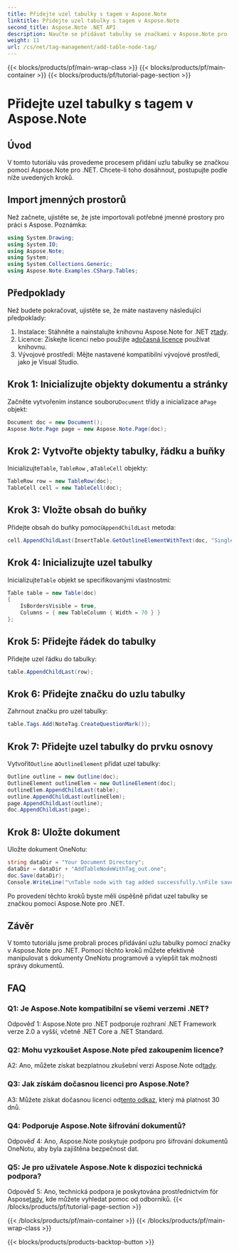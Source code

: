 ```yaml
---
title: Přidejte uzel tabulky s tagem v Aspose.Note
linktitle: Přidejte uzel tabulky s tagem v Aspose.Note
second_title: Aspose.Note .NET API
description: Naučte se přidávat tabulky se značkami v Aspose.Note pro .NET. Vylepšete své dovednosti v manipulaci s dokumenty programově.
weight: 11
url: /cs/net/tag-management/add-table-node-tag/
---
```


{{< blocks/products/pf/main-wrap-class >}}
{{< blocks/products/pf/main-container >}}
{{< blocks/products/pf/tutorial-page-section >}}

# Přidejte uzel tabulky s tagem v Aspose.Note

## Úvod

V tomto tutoriálu vás provedeme procesem přidání uzlu tabulky se značkou pomocí Aspose.Note pro .NET. Chcete-li toho dosáhnout, postupujte podle níže uvedených kroků.

## Import jmenných prostorů

Než začnete, ujistěte se, že jste importovali potřebné jmenné prostory pro práci s Aspose. Poznámka:

```csharp
using System.Drawing;
using System.IO;
using Aspose.Note;
using System;
using System.Collections.Generic;
using Aspose.Note.Examples.CSharp.Tables;
```

## Předpoklady

Než budete pokračovat, ujistěte se, že máte nastaveny následující předpoklady:

1.  Instalace: Stáhněte a nainstalujte knihovnu Aspose.Note for .NET z[tady](https://releases.aspose.com/note/net/).
2.  Licence: Získejte licenci nebo použijte a[dočasná licence](https://purchase.aspose.com/temporary-license/) používat knihovnu.
3. Vývojové prostředí: Mějte nastavené kompatibilní vývojové prostředí, jako je Visual Studio.

## Krok 1: Inicializujte objekty dokumentu a stránky

 Začněte vytvořením instance souboru`Document` třídy a inicializace a`Page` objekt:

```csharp
Document doc = new Document();
Aspose.Note.Page page = new Aspose.Note.Page(doc);
```

## Krok 2: Vytvořte objekty tabulky, řádku a buňky

 Inicializujte`Table`, `TableRow` , a`TableCell` objekty:

```csharp
TableRow row = new TableRow(doc);
TableCell cell = new TableCell(doc);
```

## Krok 3: Vložte obsah do buňky

 Přidejte obsah do buňky pomocí`AppendChildLast` metoda:

```csharp
cell.AppendChildLast(InsertTable.GetOutlineElementWithText(doc, "Single cell."));
```

## Krok 4: Inicializujte uzel tabulky

 Inicializujte`Table` objekt se specifikovanými vlastnostmi:

```csharp
Table table = new Table(doc)
{
    IsBordersVisible = true,
    Columns = { new TableColumn { Width = 70 } }
};
```

## Krok 5: Přidejte řádek do tabulky

Přidejte uzel řádku do tabulky:

```csharp
table.AppendChildLast(row);
```

## Krok 6: Přidejte značku do uzlu tabulky

Zahrnout značku pro uzel tabulky:

```csharp
table.Tags.Add(NoteTag.CreateQuestionMark());
```

## Krok 7: Přidejte uzel tabulky do prvku osnovy

 Vytvořit`Outline` a`OutlineElement` přidat uzel tabulky:

```csharp
Outline outline = new Outline(doc);
OutlineElement outlineElem = new OutlineElement(doc);
outlineElem.AppendChildLast(table);
outline.AppendChildLast(outlineElem);
page.AppendChildLast(outline);
doc.AppendChildLast(page);
```

## Krok 8: Uložte dokument

Uložte dokument OneNotu:

```csharp
string dataDir = "Your Document Directory";
dataDir = dataDir + "AddTableNodeWithTag_out.one";
doc.Save(dataDir);
Console.WriteLine("\nTable node with tag added successfully.\nFile saved at " + dataDir);
```

Po provedení těchto kroků byste měli úspěšně přidat uzel tabulky se značkou pomocí Aspose.Note pro .NET.

## Závěr

V tomto tutoriálu jsme probrali proces přidávání uzlu tabulky pomocí značky v Aspose.Note pro .NET. Pomocí těchto kroků můžete efektivně manipulovat s dokumenty OneNotu programově a vylepšit tak možnosti správy dokumentů.

## FAQ

### Q1: Je Aspose.Note kompatibilní se všemi verzemi .NET?

Odpověď 1: Aspose.Note pro .NET podporuje rozhraní .NET Framework verze 2.0 a vyšší, včetně .NET Core a .NET Standard.

### Q2: Mohu vyzkoušet Aspose.Note před zakoupením licence?

 A2: Ano, můžete získat bezplatnou zkušební verzi Aspose.Note od[tady](https://releases.aspose.com/).

### Q3: Jak získám dočasnou licenci pro Aspose.Note?

 A3: Můžete získat dočasnou licenci od[tento odkaz](https://purchase.aspose.com/temporary-license/), který má platnost 30 dnů.

### Q4: Podporuje Aspose.Note šifrování dokumentů?

Odpověď 4: Ano, Aspose.Note poskytuje podporu pro šifrování dokumentů OneNotu, aby byla zajištěna bezpečnost dat.

### Q5: Je pro uživatele Aspose.Note k dispozici technická podpora?

 Odpověď 5: Ano, technická podpora je poskytována prostřednictvím fór Aspose[tady](https://forum.aspose.com/c/note/28), kde můžete vyhledat pomoc od odborníků.
{{< /blocks/products/pf/tutorial-page-section >}}

{{< /blocks/products/pf/main-container >}}
{{< /blocks/products/pf/main-wrap-class >}}

{{< blocks/products/products-backtop-button >}}
